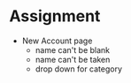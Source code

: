 # Assignment

- New Account page
  - name can't be blank
  - name can't be taken
  - drop down for category
